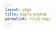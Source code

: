 ```yaml
---
layout: page
title: Карта клубов
permalink: /club-map/
---
```


<script type="text/javascript" charset="utf-8" async src="https://api-maps.yandex.ru/services/constructor/1.0/js/?um=constructor%3Ad364a94d16d63679f8f8a8d5dcfe47c98379a0711444ceb9c5cfd10f72d6516b&amp;width=600&amp;height=500&amp;lang=ru_RU&amp;scroll=true"></script>
